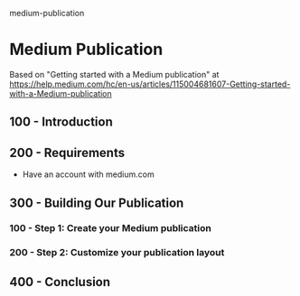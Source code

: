 medium-publication

# Medium Publication

Based on "Getting started with a Medium publication" at https://help.medium.com/hc/en-us/articles/115004681607-Getting-started-with-a-Medium-publication

## 100 - Introduction

## 200 - Requirements

- Have an account with medium.com

## 300 - Building Our Publication

### 100 - Step 1: Create your Medium publication

### 200 - Step 2: Customize your publication layout






## 400 - Conclusion

